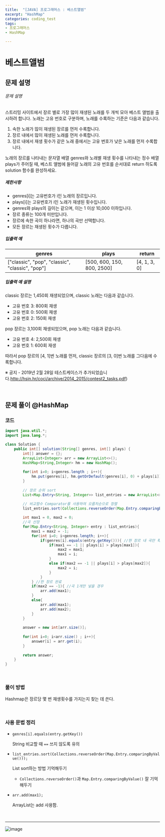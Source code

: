 ```yaml
---
title:  "[JAVA] 프로그래머스 : 베스트앨범"
excerpt: "HashMap"
categories: coding_test
tags: 
- 프로그래머스
- HashMap

---
```


# 베스트앨범

## 문제 설명

###### 문제 설명

스트리밍 사이트에서 장르 별로 가장 많이 재생된 노래를 두 개씩 모아 베스트 앨범을 출시하려 합니다. 노래는 고유 번호로 구분하며, 노래를 수록하는 기준은 다음과 같습니다.

1. 속한 노래가 많이 재생된 장르를 먼저 수록합니다.
2. 장르 내에서 많이 재생된 노래를 먼저 수록합니다.
3. 장르 내에서 재생 횟수가 같은 노래 중에서는 고유 번호가 낮은 노래를 먼저 수록합니다.

노래의 장르를 나타내는 문자열 배열 genres와 노래별 재생 횟수를 나타내는 정수 배열 plays가 주어질 때, 베스트 앨범에 들어갈 노래의 고유 번호를 순서대로 return 하도록 solution 함수를 완성하세요.

##### 제한사항

- genres[i]는 고유번호가 i인 노래의 장르입니다.
- plays[i]는 고유번호가 i인 노래가 재생된 횟수입니다.
- genres와 plays의 길이는 같으며, 이는 1 이상 10,000 이하입니다.
- 장르 종류는 100개 미만입니다.
- 장르에 속한 곡이 하나라면, 하나의 곡만 선택합니다.
- 모든 장르는 재생된 횟수가 다릅니다.

##### 입출력 예

| genres                                          | plays                      | return       |
| ----------------------------------------------- | -------------------------- | ------------ |
| ["classic", "pop", "classic", "classic", "pop"] | [500, 600, 150, 800, 2500] | [4, 1, 3, 0] |

##### 입출력 예 설명

classic 장르는 1,450회 재생되었으며, classic 노래는 다음과 같습니다.

- 고유 번호 3: 800회 재생
- 고유 번호 0: 500회 재생
- 고유 번호 2: 150회 재생

pop 장르는 3,100회 재생되었으며, pop 노래는 다음과 같습니다.

- 고유 번호 4: 2,500회 재생
- 고유 번호 1: 600회 재생

따라서 pop 장르의 [4, 1]번 노래를 먼저, classic 장르의 [3, 0]번 노래를 그다음에 수록합니다.

※ 공지 - 2019년 2월 28일 테스트케이스가 추가되었습니다.http://hsin.hr/coci/archive/2014_2015/contest2_tasks.pdf)

<br>

## 문제 풀이 @HashMap

### 코드

```java
import java.util.*;
import java.lang.*;

class Solution {
    public int[] solution(String[] genres, int[] plays) {
        int[] answer = {};
        ArrayList<Integer> arr = new ArrayList<>();
        HashMap<String,Integer> hm = new HashMap();
        
        for(int i=0; i<genres.length ; i++){
            hm.put(genres[i], hm.getOrDefault(genres[i], 0) + plays[i]);
        }
        
        // 장르 순위 sort
        List<Map.Entry<String, Integer>> list_entries = new ArrayList<>(hm.entrySet());

		// 비교함수 Comparator를 사용하여 오름차순으로 정렬
		list_entries.sort(Collections.reverseOrder(Map.Entry.comparingByValue()));
        
        int max1 = 0, max2 = 0;
        //곡 선정
        for(Map.Entry<String, Integer> entry : list_entries){
            max1 = max2 = -1;
            for(int i=0; i<genres.length; i++){
                if(genres[i].equals(entry.getKey())){ //현 장르 내 곡만 확인
                    if(max1 == -1 || plays[i] > plays[max1]){
                        max2 = max1;
                        max1 = i;
                    }
                    else if(max2 == -1 || plays[i] > plays[max2]){
                        max2 = i;
                    }
                }
            } //한 장르 완료
            if(max2 == -1){ //곡 1개만 넣을 경우
                arr.add(max1);
            }
            else{
                arr.add(max1);
                arr.add(max2);
            }
        }
        
        answer = new int[arr.size()];
        
        for(int i=0; i<arr.size() ; i++){
            answer[i] = arr.get(i);
        }
        
        return answer;
    }
}
```

<br>

### 풀이 방법

Hashmap은 장르당 몇 번 재생횟수를 가지는지 찾는 데 쓴다. 

<br>

### 사용 문법 정리

+ `genres[i].equals(entry.getKey())`

  String 비교할 때 `==` 쓰지 않도록 유의
  
+ `list_entries.sort(Collections.reverseOrder(Map.Entry.comparingByValue()));`

  List sort하는 방법 기억해두기

  + `Collections.reverseOrder()`과 `Map.Entry.comparingByValue()` 잘 기억해두기

+ `arr.add(max1);`

  ArrayList는 add 사용함.

<br>

---

![image](https://user-images.githubusercontent.com/37764581/159427077-13dba150-965c-4be5-9e1f-50d299c5dd82.png)

